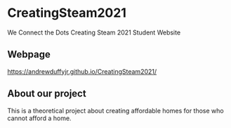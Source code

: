 # CreatingSteam2021
We Connect the Dots Creating Steam 2021 Student Website

## Webpage
https://andrewduffyjr.github.io/CreatingSteam2021/

## About our project
This is a theoretical project about creating affordable homes for those who cannot afford a home. 
